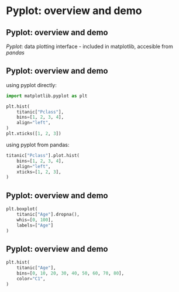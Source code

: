 # Pyplot: overview and demo

## Pyplot: overview and demo

_Pyplot_: data plotting interface - included in matplotlib, accesible from _pandas_

## Pyplot: overview and demo

using pyplot directly:

```py
import matplotlib.pyplot as plt

plt.hist(
    titanic["Pclass"],
    bins=[1, 2, 3, 4],
    align="left",
)
plt.xticks([1, 2, 3])
```

using pyplot from pandas:

```py
titanic["Pclass"].plot.hist(
    bins=[1, 2, 3, 4],
    align="left",
    xticks=[1, 2, 3],
)
```

## Pyplot: overview and demo

```py
plt.boxplot(
    titanic["Age"].dropna(),
    whis=[0, 100],
    labels=["Age"]
)
```

## Pyplot: overview and demo

```py
plt.hist(
    titanic["Age"],
    bins=[0, 10, 20, 30, 40, 50, 60, 70, 80],
    color="C1",
)
```
